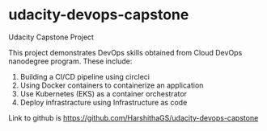 # udacity-devops-capstone


Udacity Capstone Project

This project demonstrates DevOps skills obtained from Cloud DevOps nanodegree program. These include:

1) Building a CI/CD pipeline using circleci
2) Using Docker containers to containerize an application
3) Use Kubernetes (EKS) as a container orchestrator
4) Deploy infrastracture using Infrastructure as code


Link to github is https://github.com/HarshithaGS/udacity-devops-capstone

